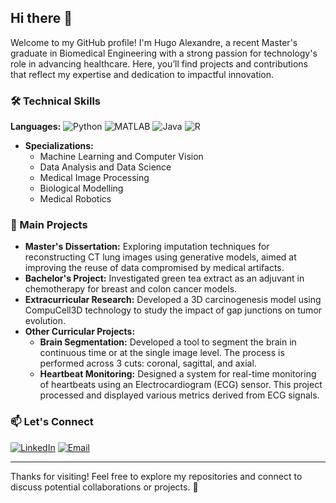 ## Hi there 👋

Welcome to my GitHub profile! I'm Hugo Alexandre, a recent Master's graduate in Biomedical Engineering with a strong passion for technology's role in advancing healthcare. Here, you’ll find projects and contributions that reflect my expertise and dedication to impactful innovation.

### 🛠️ Technical Skills

**Languages:**
![Python](https://img.shields.io/badge/-Python-3776AB?logo=python&logoColor=white&style=flat-square)
![MATLAB](https://img.shields.io/badge/-MATLAB-0076A8?logo=mathworks&logoColor=white&style=flat-square)
![Java](https://img.shields.io/badge/-Java-007396?logo=java&logoColor=white&style=flat-square)
![R](https://img.shields.io/badge/-R-276DC3?logo=r&logoColor=white&style=flat-square)

- **Specializations:**
  - Machine Learning and Computer Vision
  - Data Analysis and Data Science
  - Medical Image Processing
  - Biological Modelling
  - Medical Robotics

### 🌟 Main Projects

- **Master's Dissertation:** Exploring imputation techniques for reconstructing CT lung images using generative models, aimed at improving the reuse of data compromised by medical artifacts.
- **Bachelor's Project:** Investigated green tea extract as an adjuvant in chemotherapy for breast and colon cancer models.
- **Extracurricular Research:** Developed a 3D carcinogenesis model using CompuCell3D technology to study the impact of gap junctions on tumor evolution.
- **Other Curricular Projects:**
  - **Brain Segmentation:** Developed a tool to segment the brain in continuous time or at the single image level. The process is performed across 3 cuts: coronal, sagittal, and axial.
  - **Heartbeat Monitoring:** Designed a system for real-time monitoring of heartbeats using an Electrocardiogram (ECG) sensor. This project processed and displayed various metrics derived from ECG signals.

### 📫 Let's Connect

[![LinkedIn](https://img.shields.io/badge/LinkedIn-blue?logo=linkedin&style=for-the-badge)](http://www.linkedin.com/in/hugo-tomas-alexandre)
[![Email](https://img.shields.io/badge/Email-red?logo=gmail&style=for-the-badge)](mailto:hugotomas.2001@outlook.pt)

---

Thanks for visiting! Feel free to explore my repositories and connect to discuss potential collaborations or projects. 🚀
